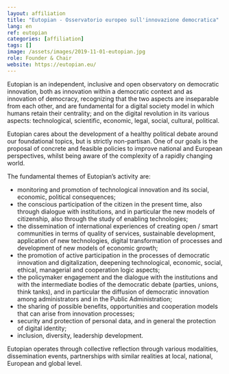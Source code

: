 ```yaml
---
layout: affiliation
title: "Eutopian - Osservatorio europeo sull'innovazione democratica"
lang: en
ref: eutopian
categories: [affiliation]
tags: []
image: /assets/images/2019-11-01-eutopian.jpg
role: Founder & Chair
website: https://eutopian.eu/
---
```


Eutopian is an independent, inclusive and open observatory on democratic innovation, both as innovation within a democratic context and as innovation of democracy, recognizing that the two aspects are inseparable from each other, and are fundamental for a digital society model in which humans retain their centrality; and on the digital revolution in its various aspects: technological, scientific, economic, legal, social, cultural, political.

Eutopian cares about the development of a healthy political debate around our foundational topics, but is strictly non-partisan. One of our goals is the proposal of concrete and feasible policies to improve national and European perspectives, whilst being aware of the complexity of a rapidly changing world.

The fundamental themes of Eutopian’s activity are:
- monitoring and promotion of technological innovation and its social, economic, political consequences;
- the conscious participation of the citizen in the present time, also through dialogue with institutions, and in particular the new models of citizenship, also through the study of enabling technologies;
- the dissemination of international experiences of creating open / smart communities in terms of quality of services, sustainable development, application of new technologies, digital transformation of processes and development of new models of economic growth;
- the promotion of active participation in the processes of democratic innovation and digitalization, deepening technological, economic, social, ethical, managerial and cooperation logic aspects;
- the policymaker engagement and the dialogue with the institutions and with the intermediate bodies of the democratic debate (parties, unions, think tanks), and in particular the diffusion of democratic innovation among administrators and in the Public Administration;
- the sharing of possible benefits, opportunities and cooperation models that can arise from innovation processes;
- security and protection of personal data, and in general the protection of digital identity;
- inclusion, diversity, leadership development.

Eutopian operates through collective reflection through various modalities, dissemination events, partnerships with similar realities at local, national, European and global level.
